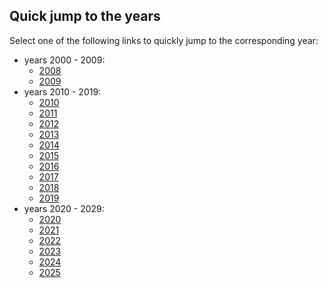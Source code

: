 ## Quick jump to the years
Select one of the following links to quickly jump to the
corresponding year:
 <br/> 
- years 2000 - 2009:
     - [2008](#2008)
	 - [2009](#2009)
- years 2010 - 2019:
     - [2010](#2010)
	 - [2011](#2011)
	 - [2012](#2012)
	 - [2013](#2013)
	 - [2014](#2014)
	 - [2015](#2015)
	 - [2016](#2016)
	 - [2017](#2017)
	 - [2018](#2018)
	 - [2019](#2019)
- years 2020 - 2029:
     - [2020](#2020)
	 - [2021](#2021)
	 - [2022](#2022)
	 - [2023](#2023)
	 - [2024](#2024)
	 - [2025](#2025)
